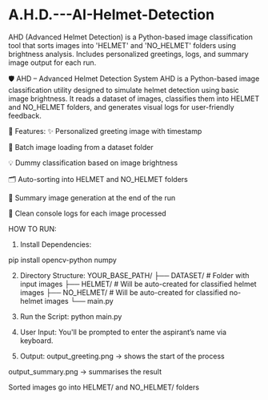 # A.H.D.---AI-Helmet-Detection
AHD (Advanced Helmet Detection) is a Python-based image classification tool that sorts images into 'HELMET' and 'NO_HELMET' folders using brightness analysis. Includes personalized greetings, logs, and summary image output for each run.


🛡️ AHD – Advanced Helmet Detection System
AHD is a Python-based image classification utility designed to simulate helmet detection using basic image brightness. It reads a dataset of images, classifies them into HELMET and NO_HELMET folders, and generates visual logs for user-friendly feedback.

🚀 Features:
✨ Personalized greeting image with timestamp

📁 Batch image loading from a dataset folder

💡 Dummy classification based on image brightness

🗂️ Auto-sorting into HELMET and NO_HELMET folders

📸 Summary image generation at the end of the run

🧾 Clean console logs for each image processed


HOW TO RUN: 
1. Install Dependencies:

  pip install opencv-python numpy

2. Directory Structure:
   YOUR_BASE_PATH/
    ├── DATASET/           # Folder with input images
    ├── HELMET/            # Will be auto-created for classified helmet images
    ├── NO_HELMET/         # Will be auto-created for classified no-helmet images
    └── main.py

3. Run the Script:
   python main.py

4. User Input: You'll be prompted to enter the aspirant’s name via keyboard.

5. Output:
  output_greeting.png → shows the start of the process

  output_summary.png → summarises the result

  Sorted images go into HELMET/ and NO_HELMET/ folders
